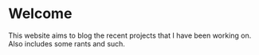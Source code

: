 # Welcome

This website aims to blog the recent projects that I have been working on. Also includes some rants and such. 
